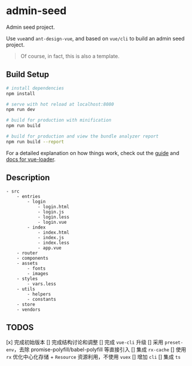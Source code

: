# admin-seed

Admin seed project.

Use `vue`and `ant-design-vue`, and based on `vue/cli` to build an admin seed project.

> Of course, in fact, this is also a template.

## Build Setup

``` bash
# install dependencies
npm install

# serve with hot reload at localhost:8080
npm run dev

# build for production with minification
npm run build

# build for production and view the bundle analyzer report
npm run build --report
```

For a detailed explanation on how things work, check out the [guide](http://vuejs-templates.github.io/webpack/) and [docs for vue-loader](http://vuejs.github.io/vue-loader).

## Description

```
- src
	- entries
		- login
			- login.html
			- login.js
			- login.less
			- login.vue
		- index
			- index.html
			- index.js
			- index.less
			- app.vue
	- router
	- components
	- assets
		- fonts
		- images
	- styles
		- vars.less
	- utils
		- helpers
		- constants
	- store
	- vendors
```

## TODOS

[x] 完成初始版本
[] 完成结构讨论和调整
[] 完成 `vue-cli` 升级
[] 采用 `preset-env`，去除 promise-polyfill/babel-polyfill 等直接引入
[] 集成 `rx-cache`
[] 使用 `rx` 优化中心化存储 + `Resource` 资源利用，不使用 `vuex`
[] 增加 `cli`
[] 集成 `ts`
